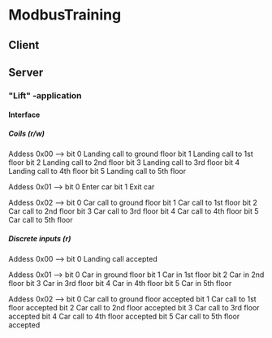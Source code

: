 # ModbusTraining

## Client

## Server

### "Lift" -application

#### Interface

##### Coils (r/w)

Addess 0x00 -->
bit 0   Landing call to ground floor
bit 1   Landing call to 1st floor
bit 2   Landing call to 2nd floor
bit 3   Landing call to 3rd floor
bit 4   Landing call to 4th floor
bit 5   Landing call to 5th floor

Addess 0x01 -->
bit 0   Enter car
bit 1   Exit car

Addess 0x02 -->
bit 0   Car call to ground floor
bit 1   Car call to 1st floor
bit 2   Car call to 2nd floor
bit 3   Car call to 3rd floor
bit 4   Car call to 4th floor
bit 5   Car call to 5th floor


##### Discrete inputs (r)

Addess 0x00 -->
bit 0   Landing call accepted

Addess 0x01 -->
bit 0   Car in ground floor
bit 1   Car in 1st floor
bit 2   Car in 2nd floor
bit 3   Car in 3rd floor
bit 4   Car in 4th floor
bit 5   Car in 5th floor

Addess 0x02 -->
bit 0   Car call to ground floor accepted
bit 1   Car call to 1st floor accepted
bit 2   Car call to 2nd floor accepted
bit 3   Car call to 3rd floor accepted
bit 4   Car call to 4th floor accepted
bit 5   Car call to 5th floor accepted
